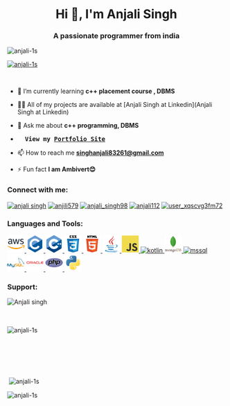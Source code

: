 <h1 align="center">Hi 👋, I'm Anjali Singh</h1>
<h3 align="center">A passionate programmer from india</h3>

<p align="left"> <img src="https://komarev.com/ghpvc/?username=anjali-1s&label=Profile%20views&color=0e75b6&style=flat" alt="anjali-1s" /> </p>

<p align="left"> <a href="https://github.com/ryo-ma/github-profile-trophy"><img src="https://github-profile-trophy.vercel.app/?username=anjali-1s" alt="anjali-1s" /></a> </p>

<p align="left"> <a href="https://twitter.com/" target="blank"><img src="https://img.shields.io/twitter/follow/?logo=twitter&style=for-the-badge" alt="" /></a> </p>

- 🌱 I’m currently learning **c++ placement course , DBMS**

- 👨‍💻 All of my projects are available at [Anjali Singh at Linkedin](Anjali Singh at Linkedin)

- 💬 Ask me about **c++ programming, DBMS**

-   <pre> <b> View my <a href = "http://127.0.0.1:5500/index.html">Portfolio Site</a></b></pre>

- 📫 How to reach me **singhanjali83261@gmail.com**

- ⚡ Fun fact **I am Ambivert😊**

<h3 align="left">Connect with me:</h3>
<p align="left">
<a href="https://linkedin.com/in/anjali singh" target="blank"><img align="center" src="https://raw.githubusercontent.com/rahuldkjain/github-profile-readme-generator/master/src/images/icons/Social/linked-in-alt.svg" alt="anjali singh" height="30" width="40" /></a>
<a href="https://instagram.com/anjili579" target="blank"><img align="center" src="https://raw.githubusercontent.com/rahuldkjain/github-profile-readme-generator/master/src/images/icons/Social/instagram.svg" alt="anjili579" height="30" width="40" /></a>
<a href="https://www.codechef.com/users/anjali_singh98" target="blank"><img align="center" src="https://cdn.jsdelivr.net/npm/simple-icons@3.1.0/icons/codechef.svg" alt="anjali_singh98" height="30" width="40" /></a>
<a href="https://www.leetcode.com/anjali112" target="blank"><img align="center" src="https://raw.githubusercontent.com/rahuldkjain/github-profile-readme-generator/master/src/images/icons/Social/leet-code.svg" alt="anjali112" height="30" width="40" /></a>
<a href="https://auth.geeksforgeeks.org/user/user_xqscvg3fm72" target="blank"><img align="center" src="https://raw.githubusercontent.com/rahuldkjain/github-profile-readme-generator/master/src/images/icons/Social/geeks-for-geeks.svg" alt="user_xqscvg3fm72" height="30" width="40" /></a>
</p>

<h3 align="left">Languages and Tools:</h3>
<p align="left"> <a href="https://aws.amazon.com" target="_blank" rel="noreferrer"> <img src="https://raw.githubusercontent.com/devicons/devicon/master/icons/amazonwebservices/amazonwebservices-original-wordmark.svg" alt="aws" width="40" height="40"/> </a> <a href="https://www.cprogramming.com/" target="_blank" rel="noreferrer"> <img src="https://raw.githubusercontent.com/devicons/devicon/master/icons/c/c-original.svg" alt="c" width="40" height="40"/> </a> <a href="https://www.w3schools.com/cpp/" target="_blank" rel="noreferrer"> <img src="https://raw.githubusercontent.com/devicons/devicon/master/icons/cplusplus/cplusplus-original.svg" alt="cplusplus" width="40" height="40"/> </a> <a href="https://www.w3schools.com/css/" target="_blank" rel="noreferrer"> <img src="https://raw.githubusercontent.com/devicons/devicon/master/icons/css3/css3-original-wordmark.svg" alt="css3" width="40" height="40"/> </a> <a href="https://www.w3.org/html/" target="_blank" rel="noreferrer"> <img src="https://raw.githubusercontent.com/devicons/devicon/master/icons/html5/html5-original-wordmark.svg" alt="html5" width="40" height="40"/> </a> <a href="https://www.java.com" target="_blank" rel="noreferrer"> <img src="https://raw.githubusercontent.com/devicons/devicon/master/icons/java/java-original.svg" alt="java" width="40" height="40"/> </a> <a href="https://developer.mozilla.org/en-US/docs/Web/JavaScript" target="_blank" rel="noreferrer"> <img src="https://raw.githubusercontent.com/devicons/devicon/master/icons/javascript/javascript-original.svg" alt="javascript" width="40" height="40"/> </a> <a href="https://kotlinlang.org" target="_blank" rel="noreferrer"> <img src="https://www.vectorlogo.zone/logos/kotlinlang/kotlinlang-icon.svg" alt="kotlin" width="40" height="40"/> </a> <a href="https://www.mongodb.com/" target="_blank" rel="noreferrer"> <img src="https://raw.githubusercontent.com/devicons/devicon/master/icons/mongodb/mongodb-original-wordmark.svg" alt="mongodb" width="40" height="40"/> </a> <a href="https://www.microsoft.com/en-us/sql-server" target="_blank" rel="noreferrer"> <img src="https://www.svgrepo.com/show/303229/microsoft-sql-server-logo.svg" alt="mssql" width="40" height="40"/> </a> <a href="https://www.mysql.com/" target="_blank" rel="noreferrer"> <img src="https://raw.githubusercontent.com/devicons/devicon/master/icons/mysql/mysql-original-wordmark.svg" alt="mysql" width="40" height="40"/> </a> <a href="https://www.oracle.com/" target="_blank" rel="noreferrer"> <img src="https://raw.githubusercontent.com/devicons/devicon/master/icons/oracle/oracle-original.svg" alt="oracle" width="40" height="40"/> </a> <a href="https://www.php.net" target="_blank" rel="noreferrer"> <img src="https://raw.githubusercontent.com/devicons/devicon/master/icons/php/php-original.svg" alt="php" width="40" height="40"/> </a> <a href="https://www.python.org" target="_blank" rel="noreferrer"> <img src="https://raw.githubusercontent.com/devicons/devicon/master/icons/python/python-original.svg" alt="python" width="40" height="40"/> </a> </p>

<h3 align="left">Support:</h3>
<p><a href="https://www.buymeacoffee.com/Anjali singh"> <img align="left" src="https://cdn.buymeacoffee.com/buttons/v2/default-yellow.png" height="50" width="210" alt="Anjali singh" /></a></p><br><br><br>

<p><img align="left" src="https://github-readme-stats.vercel.app/api/top-langs?username=anjali-1s&show_icons=true&locale=en&layout=compact" alt="anjali-1s" /></p><br><br><br><br><br><br>

<p>&nbsp;<img align="center" src="https://github-readme-stats.vercel.app/api?username=anjali-1s&show_icons=true&locale=en" alt="anjali-1s" /></p>

<p><img align="center" src="https://github-readme-streak-stats.herokuapp.com/?user=anjali-1s&" alt="anjali-1s" /></p>

